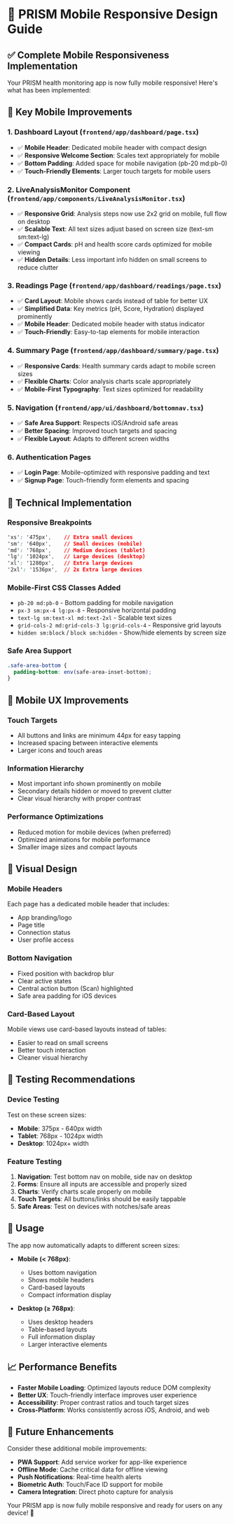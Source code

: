 # 📱 PRISM Mobile Responsive Design Guide

## ✅ Complete Mobile Responsiveness Implementation

Your PRISM health monitoring app is now fully mobile responsive! Here's what has been implemented:

## 🎯 Key Mobile Improvements

### **1. Dashboard Layout (`frontend/app/dashboard/page.tsx`)**

- ✅ **Mobile Header**: Dedicated mobile header with compact design
- ✅ **Responsive Welcome Section**: Scales text appropriately for mobile
- ✅ **Bottom Padding**: Added space for mobile navigation (pb-20 md:pb-0)
- ✅ **Touch-Friendly Elements**: Larger touch targets for mobile users

### **2. LiveAnalysisMonitor Component (`frontend/app/components/LiveAnalysisMonitor.tsx`)**

- ✅ **Responsive Grid**: Analysis steps now use 2x2 grid on mobile, full flow on desktop
- ✅ **Scalable Text**: All text sizes adjust based on screen size (text-sm sm:text-lg)
- ✅ **Compact Cards**: pH and health score cards optimized for mobile viewing
- ✅ **Hidden Details**: Less important info hidden on small screens to reduce clutter

### **3. Readings Page (`frontend/app/dashboard/readings/page.tsx`)**

- ✅ **Card Layout**: Mobile shows cards instead of table for better UX
- ✅ **Simplified Data**: Key metrics (pH, Score, Hydration) displayed prominently
- ✅ **Mobile Header**: Dedicated mobile header with status indicator
- ✅ **Touch-Friendly**: Easy-to-tap elements for mobile interaction

### **4. Summary Page (`frontend/app/dashboard/summary/page.tsx`)**

- ✅ **Responsive Cards**: Health summary cards adapt to mobile screen sizes
- ✅ **Flexible Charts**: Color analysis charts scale appropriately
- ✅ **Mobile-First Typography**: Text sizes optimized for readability

### **5. Navigation (`frontend/app/ui/dashboard/bottomnav.tsx`)**

- ✅ **Safe Area Support**: Respects iOS/Android safe areas
- ✅ **Better Spacing**: Improved touch targets and spacing
- ✅ **Flexible Layout**: Adapts to different screen widths

### **6. Authentication Pages**

- ✅ **Login Page**: Mobile-optimized with responsive padding and text
- ✅ **Signup Page**: Touch-friendly form elements and spacing

## 🔧 Technical Implementation

### **Responsive Breakpoints**

```css
'xs': '475px',    // Extra small devices
'sm': '640px',    // Small devices (mobile)
'md': '768px',    // Medium devices (tablet)
'lg': '1024px',   // Large devices (desktop)
'xl': '1280px',   // Extra large devices
'2xl': '1536px',  // 2x Extra large devices
```

### **Mobile-First CSS Classes Added**

- `pb-20 md:pb-0` - Bottom padding for mobile navigation
- `px-3 sm:px-4 lg:px-8` - Responsive horizontal padding
- `text-lg sm:text-xl md:text-2xl` - Scalable text sizes
- `grid-cols-2 md:grid-cols-3 lg:grid-cols-4` - Responsive grid layouts
- `hidden sm:block` / `block sm:hidden` - Show/hide elements by screen size

### **Safe Area Support**

```css
.safe-area-bottom {
  padding-bottom: env(safe-area-inset-bottom);
}
```

## 📱 Mobile UX Improvements

### **Touch Targets**

- All buttons and links are minimum 44px for easy tapping
- Increased spacing between interactive elements
- Larger icons and touch areas

### **Information Hierarchy**

- Most important info shown prominently on mobile
- Secondary details hidden or moved to prevent clutter
- Clear visual hierarchy with proper contrast

### **Performance Optimizations**

- Reduced motion for mobile devices (when preferred)
- Optimized animations for mobile performance
- Smaller image sizes and compact layouts

## 🎨 Visual Design

### **Mobile Headers**

Each page has a dedicated mobile header that includes:

- App branding/logo
- Page title
- Connection status
- User profile access

### **Bottom Navigation**

- Fixed position with backdrop blur
- Clear active states
- Central action button (Scan) highlighted
- Safe area padding for iOS devices

### **Card-Based Layout**

Mobile views use card-based layouts instead of tables:

- Easier to read on small screens
- Better touch interaction
- Cleaner visual hierarchy

## 🧪 Testing Recommendations

### **Device Testing**

Test on these screen sizes:

- **Mobile**: 375px - 640px width
- **Tablet**: 768px - 1024px width
- **Desktop**: 1024px+ width

### **Feature Testing**

1. **Navigation**: Test bottom nav on mobile, side nav on desktop
2. **Forms**: Ensure all inputs are accessible and properly sized
3. **Charts**: Verify charts scale properly on mobile
4. **Touch Targets**: All buttons/links should be easily tappable
5. **Safe Areas**: Test on devices with notches/safe areas

## 🚀 Usage

The app now automatically adapts to different screen sizes:

- **Mobile (< 768px)**:

  - Uses bottom navigation
  - Shows mobile headers
  - Card-based layouts
  - Compact information display

- **Desktop (≥ 768px)**:
  - Uses desktop headers
  - Table-based layouts
  - Full information display
  - Larger interactive elements

## 📈 Performance Benefits

- **Faster Mobile Loading**: Optimized layouts reduce DOM complexity
- **Better UX**: Touch-friendly interface improves user experience
- **Accessibility**: Proper contrast ratios and touch target sizes
- **Cross-Platform**: Works consistently across iOS, Android, and web

## 🔄 Future Enhancements

Consider these additional mobile improvements:

- **PWA Support**: Add service worker for app-like experience
- **Offline Mode**: Cache critical data for offline viewing
- **Push Notifications**: Real-time health alerts
- **Biometric Auth**: Touch/Face ID support for mobile
- **Camera Integration**: Direct photo capture for analysis

Your PRISM app is now fully mobile responsive and ready for users on any device! 🎉
